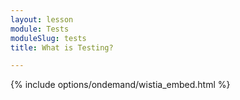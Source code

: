 ```yaml
---
layout: lesson
module: Tests
moduleSlug: tests
title: What is Testing?

---
```


{% include options/ondemand/wistia_embed.html %}